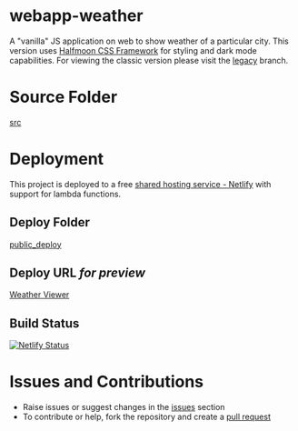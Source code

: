 # webapp-weather
A "vanilla" JS application on web to show weather of a particular city. This version uses [Halfmoon CSS Framework](https://www.gethalfmoon.com/) for styling and dark mode capabilities. For viewing the classic version please visit the [legacy](https://github.com/humble-barnacle001/webapp-weather/tree/legacy) branch.

# Source Folder
[src](https://github.com/humble-barnacle001/webapp-weather/tree/master/src)

# Deployment
This project is deployed to a free [shared hosting service - Netlify](https://www.netlify.com/) with support for lambda functions.

## Deploy Folder
[public_deploy](https://github.com/humble-barnacle001/webapp-weather/tree/master/public_deploy)

## Deploy URL *for preview*
[Weather Viewer](https://webapp-weather.netlify.app/)

## Build Status
[![Netlify Status](https://api.netlify.com/api/v1/badges/d8af29e2-20cf-435c-ad05-f65cfe96823a/deploy-status)](https://app.netlify.com/sites/webapp-weather/deploys)


# Issues and Contributions
* Raise issues or suggest changes in the [issues](https://github.com/humble-barnacle001/webapp-weather/issues) section
* To contribute or help, fork the repository and create a [pull request](https://github.com/humble-barnacle001/webapp-weather/pulls)
